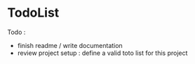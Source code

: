 TodoList
========

Todo :
* finish readme / write documentation
* review project setup : define a valid toto list for this project
